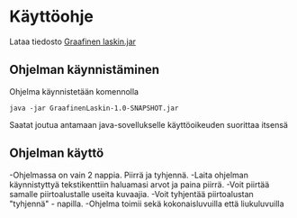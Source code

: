 # Käyttöohje

Lataa tiedosto [Graafinen laskin.jar](https://github.com/Mikaelpa/ot-harjoitustyo/releases/tag/Viikko7)

## Ohjelman käynnistäminen

Ohjelma käynnistetään komennolla 

```
java -jar GraafinenLaskin-1.0-SNAPSHOT.jar
```
Saatat joutua antamaan java-sovellukselle käyttöoikeuden suorittaa itsensä

## Ohjelman käyttö
 -Ohjelmassa on vain 2 nappia. Piirrä ja tyhjennä. 
 -Laita ohjelman käynnistyttyä tekstikenttiin haluamasi arvot ja paina piirrä.
 -Voit piirtää samalle piirtoalustalle useita kuvaajia.
 -Voit tyhjentää piirtoalustan "tyhjennä" - napilla.
 -Ohjelma toimii sekä kokonaisluvuilla että liukuluvuilla
